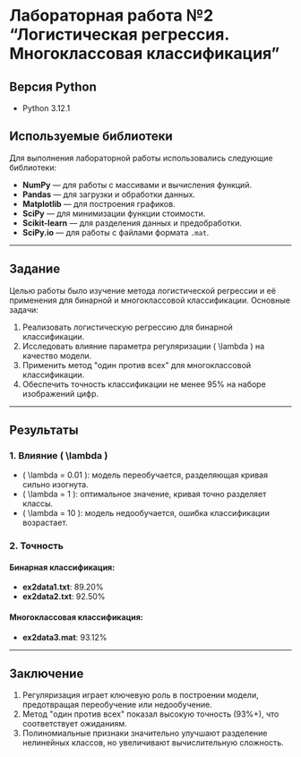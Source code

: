 # Лабораторная работа №2 “Логистическая регрессия. Многоклассовая классификация”

## Версия Python
- Python 3.12.1

## Используемые библиотеки
Для выполнения лабораторной работы использовались следующие библиотеки:
- **NumPy** — для работы с массивами и вычисления функций.
- **Pandas** — для загрузки и обработки данных.
- **Matplotlib** — для построения графиков.
- **SciPy** — для минимизации функции стоимости.
- **Scikit-learn** — для разделения данных и предобработки.
- **SciPy.io** — для работы с файлами формата `.mat`.

---

## Задание
Целью работы было изучение метода логистической регрессии и её применения для бинарной и многоклассовой классификации. Основные задачи:
1. Реализовать логистическую регрессию для бинарной классификации.
2. Исследовать влияние параметра регуляризации \( \lambda \) на качество модели.
3. Применить метод "один против всех" для многоклассовой классификации.
4. Обеспечить точность классификации не менее 95% на наборе изображений цифр.

---

## Результаты
### 1. Влияние \( \lambda \)
- \( \lambda = 0.01 \): модель переобучается, разделяющая кривая сильно изогнута.
- \( \lambda = 1 \): оптимальное значение, кривая точно разделяет классы.
- \( \lambda = 10 \): модель недообучается, ошибка классификации возрастает.

### 2. Точность
#### Бинарная классификация:
- **ex2data1.txt**: 89.20%
- **ex2data2.txt**: 92.50%

#### Многоклассовая классификация:
- **ex2data3.mat**: 93.12%

---

## Заключение
1. Регуляризация играет ключевую роль в построении модели, предотвращая переобучение или недообучение.
2. Метод "один против всех" показал высокую точность (93%+), что соответствует ожиданиям.
3. Полиномиальные признаки значительно улучшают разделение нелинейных классов, но увеличивают вычислительную сложность.

